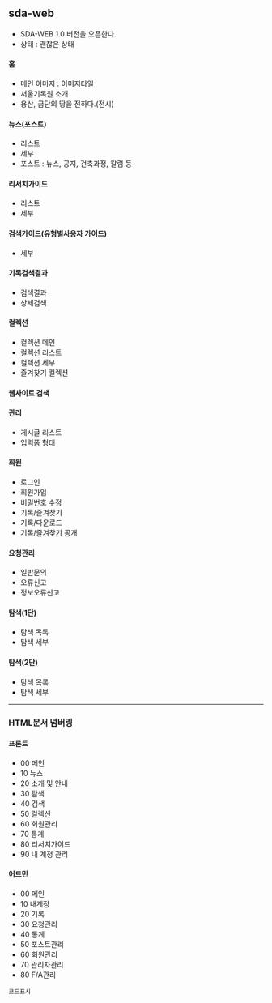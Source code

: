 ## sda-web
- SDA-WEB 1.0 버전을 오픈한다.
- 상태 : 괜찮은 상태

#### 홈
- 메인 이미지 : 이미지타일
- 서울기록원 소개
- 용산, 금단의 땅을 전하다.(전시)

#### 뉴스(포스트)
- 리스트
- 세부
- 포스트 : 뉴스, 공지, 건축과정, 칼럼 등

#### 리서치가이드
- 리스트
- 세부

#### 검색가이드(유형별사용자 가이드)
- 세부

#### 기록검색결과
- 검색결과
- 상세검색

#### 컬렉션
- 컬렉션 메인
- 컬렉션 리스트
- 컬렉션 세부
- 즐겨찾기 컬렉션

#### 웹사이트 검색

#### 관리
- 게시글 리스트
- 입력폼 형태

#### 회원
- 로그인
- 회원가입
- 비밀번호 수정
- 기록/즐겨찾기
- 기록/다운로드
- 기록/즐겨찾기 공개

#### 요청관리
- 일반문의
- 오류신고
- 정보오류신고

#### 탐색(1단)
- 탐색 목록
- 탐색 세부

#### 탐색(2단)
- 탐색 목록
- 탐색 세부

---------------------------------------

### HTML문서 넘버링

#### 프론트

- 00 메인
- 10 뉴스
- 20 소개 및 안내
- 30 탐색
- 40 검색
- 50 컬렉션
- 60 회원관리
- 70 통계
- 80 리서치가이드
- 90 내 계정 관리

#### 어드민

- 00 메인
- 10 내계정
- 20 기록
- 30 요청관리
- 40 통계
- 50 포스트관리
- 60 회원관리
- 70 관리자관리
- 80 F/A관리

```
코드표시

```